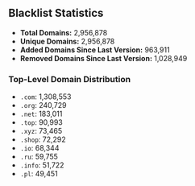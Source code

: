 ## Blacklist Statistics

- **Total Domains:** 2,956,878
- **Unique Domains:** 2,956,878
- **Added Domains Since Last Version:** 963,911
- **Removed Domains Since Last Version:** 1,028,949

### Top-Level Domain Distribution

-  `.com`: 1,308,553
-  `.org`: 240,729
-  `.net`: 183,011
-  `.top`: 90,993
-  `.xyz`: 73,465
-  `.shop`: 72,292
-  `.io`: 68,344
-  `.ru`: 59,755
-  `.info`: 51,722
-  `.pl`: 49,451
